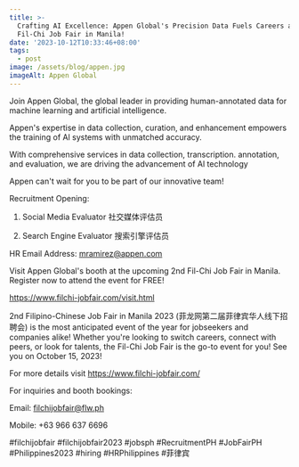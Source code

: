 ```yaml
---
title: >-
  Crafting AI Excellence: Appen Global's Precision Data Fuels Careers at the 2nd
  Fil-Chi Job Fair in Manila!
date: '2023-10-12T10:33:46+08:00'
tags:
  - post
image: /assets/blog/appen.jpg
imageAlt: Appen Global
---
```

Join Appen Global, the global leader in providing human-annotated data for machine learning and artificial intelligence.



Appen's expertise in data collection, curation, and enhancement empowers the training of Al systems with unmatched accuracy.



With comprehensive services in data collection, transcription. annotation, and evaluation, we are driving the advancement of Al technology



Appen can't wait for you to be part of our innovative team!



Recruitment Opening:



1. Social Media Evaluator 社交媒体评估员

2. Search Engine Evaluator 搜索引擎评估员



HR Email Address: mramirez@appen.com



Visit Appen Global's booth at the upcoming 2nd Fil-Chi Job Fair in Manila. Register now to attend the event for FREE!



https://www.filchi-jobfair.com/visit.html



2nd Filipino-Chinese Job Fair in Manila 2023 (菲龙网第二届菲律宾华人线下招聘会) is the most anticipated event of the year for jobseekers and companies alike! Whether you're looking to switch careers, connect with peers, or look for talents, the Fil-Chi Job Fair is the go-to event for you! See you on October 15, 2023!



For more details visit https://www.filchi-jobfair.com/



For inquiries and booth bookings:



Email: filchijobfair@flw.ph



Mobile: +63 966 637 6696



\#filchijobfair #filchijobfair2023 #jobsph #RecruitmentPH #JobFairPH #Philippines2023 #hiring #HRPhilippines #菲律宾
